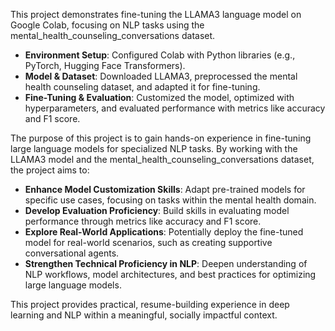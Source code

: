 
This project demonstrates fine-tuning the LLAMA3 language model on Google Colab, focusing on NLP tasks using the mental_health_counseling_conversations dataset.

- **Environment Setup**: Configured Colab with Python libraries (e.g., PyTorch, Hugging Face Transformers).
- **Model & Dataset**: Downloaded LLAMA3, preprocessed the mental health counseling dataset, and adapted it for fine-tuning.
- **Fine-Tuning & Evaluation**: Customized the model, optimized with hyperparameters, and evaluated performance with metrics like accuracy and F1 score.

The purpose of this project is to gain hands-on experience in fine-tuning large language models for specialized NLP tasks. By working with the LLAMA3 model and the mental_health_counseling_conversations dataset, the project aims to:

- **Enhance Model Customization Skills**: Adapt pre-trained models for specific use cases, focusing on tasks within the mental health domain.
- **Develop Evaluation Proficiency**: Build skills in evaluating model performance through metrics like accuracy and F1 score.
- **Explore Real-World Applications**: Potentially deploy the fine-tuned model for real-world scenarios, such as creating supportive conversational agents.
- **Strengthen Technical Proficiency in NLP**: Deepen understanding of NLP workflows, model architectures, and best practices for optimizing large language models.

This project provides practical, resume-building experience in deep learning and NLP within a meaningful, socially impactful context.
